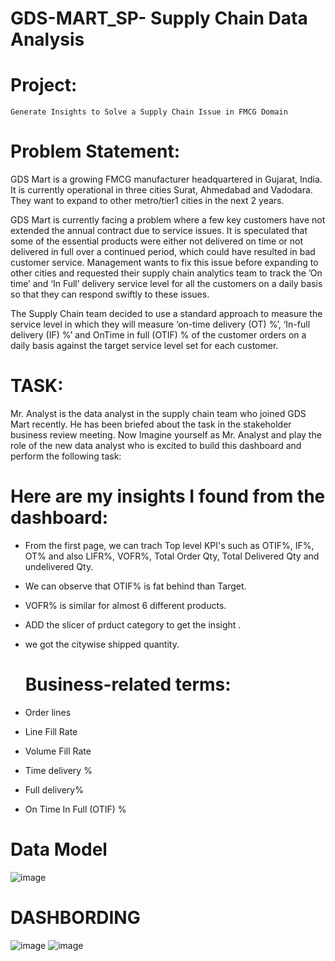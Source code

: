 # GDS-MART_SP- Supply Chain Data Analysis

# Project:
    Generate Insights to Solve a Supply Chain Issue in FMCG Domain

# Problem Statement:
GDS Mart is a growing FMCG manufacturer headquartered in Gujarat, India. It is currently operational in three cities Surat, Ahmedabad and Vadodara. They want to expand to other metro/tier1 cities in the next 2 years.

GDS Mart is currently facing a problem where a few key customers have not extended the annual contract due to service issues. It is speculated that some of the essential products were either not delivered on time or not delivered in full over a continued period, which could have resulted in bad customer service. Management wants to fix this issue before expanding to other cities and requested their supply chain analytics team to track the ’On time’ and ‘In Full’ delivery service level for all the customers on a daily basis so that they can respond swiftly to these issues.

The Supply Chain team decided to use a standard approach to measure the service level in which they will measure ‘on-time delivery (OT) %’, ‘In-full delivery (IF) %’ and OnTime in full (OTIF) % of the customer orders on a daily basis against the target service level set for each customer.

# TASK:
Mr. Analyst is the data analyst in the supply chain team who joined GDS Mart recently. He has been briefed about the task in the stakeholder business review meeting. Now Imagine yourself as Mr. Analyst and play the role of the new data analyst who is excited to build this dashboard and perform the following task:

# Here are my insights I found from the dashboard:
- From the first page, we can trach Top level KPI's such as OTIF%, IF%, OT% and also LIFR%, VOFR%, Total Order Qty, Total Delivered Qty and undelivered Qty.
- We can observe that OTIF% is fat behind than Target.
- VOFR% is similar for almost 6 different products.
- ADD the slicer of prduct category to get the insight .
- we got the citywise shipped quantity.

  # Business-related terms:
- Order lines
- Line Fill Rate
- Volume Fill Rate
- Time delivery %
- Full delivery%
- On Time In Full (OTIF) %
  
# Data Model 
![image](https://github.com/spgds/GDS-MART_SP/assets/149884007/95a1ef2c-cc75-49c3-b1cd-0327d3c357cb)

# DASHBORDING
![image](https://github.com/spgds/GDS-MART_SP/assets/149884007/b8a73dc2-9dac-44c5-a2e6-7fc619272a81)
![image](https://github.com/spgds/GDS-MART_SP/assets/149884007/551e51bf-f0e6-4a62-9165-ff9e701cb163)





